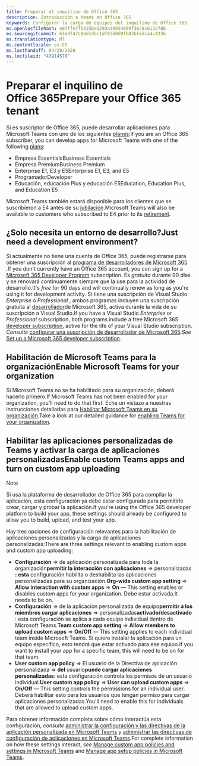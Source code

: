 ```yaml
---
title: Preparar el inquilino de Office 365
description: Introducción a teams en Office 365
keywords: Configurar la carga de equipos del inquilino de Office 365
ms.openlocfilehash: e07ffe7f5325be1293a49934669f36c81613278b
ms.sourcegitcommit: 61edf47c9dd1dbc1df03d0d9fb83bfedca4c423b
ms.translationtype: MT
ms.contentlocale: es-ES
ms.lasthandoff: 04/28/2020
ms.locfileid: "43914570"
---
```

# <a name="prepare-your-office-365-tenant"></a><span data-ttu-id="45e2f-104">Preparar el inquilino de Office 365</span><span class="sxs-lookup"><span data-stu-id="45e2f-104">Prepare your Office 365 tenant</span></span>

<span data-ttu-id="45e2f-105">Si es suscriptor de Office 365, puede desarrollar aplicaciones para Microsoft Teams con uno de los siguientes [planes](https://products.office.com/business/compare-more-office-365-for-business-plans):</span><span class="sxs-lookup"><span data-stu-id="45e2f-105">If you are an Office 365 subscriber, you can develop apps for Microsoft Teams with one of the following [plans](https://products.office.com/business/compare-more-office-365-for-business-plans):</span></span>

* <span data-ttu-id="45e2f-106">Empresa Essentials</span><span class="sxs-lookup"><span data-stu-id="45e2f-106">Business Essentials</span></span>
* <span data-ttu-id="45e2f-107">Empresa Premium</span><span class="sxs-lookup"><span data-stu-id="45e2f-107">Business Premium</span></span>
* <span data-ttu-id="45e2f-108">Enterprise E1, E3 y E5</span><span class="sxs-lookup"><span data-stu-id="45e2f-108">Enterprise E1, E3, and E5</span></span>
* <span data-ttu-id="45e2f-109">Programador</span><span class="sxs-lookup"><span data-stu-id="45e2f-109">Developer</span></span>
* <span data-ttu-id="45e2f-110">Educación, educación Plus y educación E5</span><span class="sxs-lookup"><span data-stu-id="45e2f-110">Education, Education Plus, and Education E5</span></span>

<span data-ttu-id="45e2f-111">Microsoft Teams también estará disponible para los clientes que se suscribieron a E4 antes de su [jubilación](https://support.office.com//article/important-information-for-office-365-enterprise-e4-customers-f9572348-43a2-43fa-a3d8-3b6c9c042147).</span><span class="sxs-lookup"><span data-stu-id="45e2f-111">Microsoft Teams will also be available to customers who subscribed to E4 prior to its [retirement](https://support.office.com//article/important-information-for-office-365-enterprise-e4-customers-f9572348-43a2-43fa-a3d8-3b6c9c042147).</span></span>

## <a name="just-need-a-development-environment"></a><span data-ttu-id="45e2f-112">¿Solo necesita un entorno de desarrollo?</span><span class="sxs-lookup"><span data-stu-id="45e2f-112">Just need a development environment?</span></span>

<span data-ttu-id="45e2f-113">Si actualmente no tiene una cuenta de Office 365, puede registrarse para obtener una suscripción al [programa de desarrolladores de Microsoft 365](https://developer.microsoft.com/microsoft-365/dev-program) .</span><span class="sxs-lookup"><span data-stu-id="45e2f-113">If you don't currently have an Office 365 account, you can sign up for a [Microsoft 365 Developer Program](https://developer.microsoft.com/microsoft-365/dev-program) subscription.</span></span> <span data-ttu-id="45e2f-114">Es *gratuita* durante 90 días y se renovará continuamente siempre que la use para la actividad de desarrollo.</span><span class="sxs-lookup"><span data-stu-id="45e2f-114">It's *free* for 90 days and will continually renew as long as you're using it for development activity.</span></span> <span data-ttu-id="45e2f-115">Si tiene una suscripción de Visual Studio *Enterprise* o *Professional* , ambos programas incluyen una suscripción gratuita al [desarrollador](https://aka.ms/MyVisualStudioBenefits)de Microsoft 365, activa durante la vida de su suscripción a Visual Studio.</span><span class="sxs-lookup"><span data-stu-id="45e2f-115">If you have a Visual Studio *Enterprise* or *Professional* subscription, both programs include a free Microsoft 365 [developer subscription](https://aka.ms/MyVisualStudioBenefits), active for the life of your Visual Studio subscription.</span></span> <span data-ttu-id="45e2f-116">*Consulte* [configurar una suscripción de desarrollador de Microsoft 365](https://docs.microsoft.com/office/developer-program/office-365-developer-program-get-started).</span><span class="sxs-lookup"><span data-stu-id="45e2f-116">*See* [Set up a Microsoft 365 developer subscription](https://docs.microsoft.com/office/developer-program/office-365-developer-program-get-started).</span></span>

## <a name="enable-microsoft-teams-for-your-organization"></a><span data-ttu-id="45e2f-117">Habilitación de Microsoft Teams para la organización</span><span class="sxs-lookup"><span data-stu-id="45e2f-117">Enable Microsoft Teams for your organization</span></span>

<span data-ttu-id="45e2f-118">Si Microsoft Teams no se ha habilitado para su organización, deberá hacerlo primero.</span><span class="sxs-lookup"><span data-stu-id="45e2f-118">If Microsoft Teams has not been enabled for your organization, you'll need to do that first.</span></span> <span data-ttu-id="45e2f-119">Eche un vistazo a nuestras instrucciones detalladas para [Habilitar Microsoft Teams en su organización](https://docs.microsoft.com/microsoftteams/enable-features-office-365).</span><span class="sxs-lookup"><span data-stu-id="45e2f-119">Take a look at our detailed guidance for [enabling Teams for your organization](https://docs.microsoft.com/microsoftteams/enable-features-office-365).</span></span>

## <a name="enable-custom-teams-apps-and-turn-on-custom-app-uploading"></a><span data-ttu-id="45e2f-120">Habilitar las aplicaciones personalizadas de Teams y activar la carga de aplicaciones personalizadas</span><span class="sxs-lookup"><span data-stu-id="45e2f-120">Enable custom Teams apps and turn on custom app uploading</span></span>

> [!Note] 
> <span data-ttu-id="45e2f-121">Si usa la plataforma de desarrollador de Office 365 para compilar la aplicación, esta configuración ya debe estar configurada para permitirle crear, cargar y probar la aplicación.</span><span class="sxs-lookup"><span data-stu-id="45e2f-121">If you're using the Office 365 developer platform to build your app, these settings should already be configured to allow you to build, upload, and test your app.</span></span>

<span data-ttu-id="45e2f-122">Hay tres opciones de configuración relevantes para la habilitación de aplicaciones personalizadas y la carga de aplicaciones personalizadas:</span><span class="sxs-lookup"><span data-stu-id="45e2f-122">There are three settings relevant to enabling custom apps and custom app uploading:</span></span>

* <span data-ttu-id="45e2f-123">**Configuración** => de aplicación personalizada para toda la organización**permitir la interacción con aplicaciones** => personalizadas **: esta** configuración habilita o deshabilita las aplicaciones personalizadas para su organización.</span><span class="sxs-lookup"><span data-stu-id="45e2f-123">**Org-wide custom app setting** => **Allow interaction with custom apps** => **On** — This setting enables or disables custom apps for your organization.</span></span> <span data-ttu-id="45e2f-124">Debe estar activada.</span><span class="sxs-lookup"><span data-stu-id="45e2f-124">It needs to be on.</span></span> 
* <span data-ttu-id="45e2f-125">**Configuración** => de la aplicación personalizada de equipo**permitir a los miembros cargar aplicaciones** => personalizadas**activado/desactivado** : esta configuración se aplica a cada equipo individual dentro de Microsoft Teams.</span><span class="sxs-lookup"><span data-stu-id="45e2f-125">**Team custom app setting** => **Allow members to upload custom apps** => **On/Off** — This setting applies to each individual team inside Microsoft Teams.</span></span> <span data-ttu-id="45e2f-126">Si quiere instalar la aplicación para un equipo específico, esto tendrá que estar activado para ese equipo.</span><span class="sxs-lookup"><span data-stu-id="45e2f-126">If you want to install your app for a specific team, this will need to be on for that team.</span></span>
* <span data-ttu-id="45e2f-127">**User custom app policy** => El usuario de la Directiva de aplicación personalizada => **del** usuario**puede cargar aplicaciones personalizadas**: esta configuración controla los permisos de un usuario individual.</span><span class="sxs-lookup"><span data-stu-id="45e2f-127">**User custom app policy** => **User can upload custom apps** => **On/Off** — This setting controls the permissions for an individual user.</span></span> <span data-ttu-id="45e2f-128">Deberá habilitar esto para los usuarios que tengan permiso para cargar aplicaciones personalizadas.</span><span class="sxs-lookup"><span data-stu-id="45e2f-128">You'll need to enable this for individuals that are allowed to upload custom apps.</span></span>

<span data-ttu-id="45e2f-129">Para obtener información completa sobre cómo interactúa esta configuración, *consulte* [administrar la configuración y las directivas de la aplicación personalizada en Microsoft Teams](https://docs.microsoft.com/microsoftteams/teams-custom-app-policies-and-settings) y [administrar las directivas de configuración de aplicaciones en Microsoft Teams](https://docs.microsoft.com/microsoftteams/teams-app-setup-policies).</span><span class="sxs-lookup"><span data-stu-id="45e2f-129">For complete information on how these settings interact, *see* [Manage custom app policies and settings in Microsoft Teams](https://docs.microsoft.com/microsoftteams/teams-custom-app-policies-and-settings) and [Manage app setup policies in Microsoft Teams](https://docs.microsoft.com/microsoftteams/teams-app-setup-policies).</span></span>
